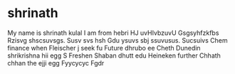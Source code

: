 # shrinath
My name is shrinath kulal
I am from hebri
HJ uvHIvbzuvU
Gsgsyhfzkfbs
Rzisvg shscsuvsgs. Susv svs hsh
Gdu ysuvs sbj ssuvusus. Sucsuivs 
Chem finance when Fleischer j seek fu
Future dhrubo ee
Cheth Dunedin shrikrishna hii egg S
Freshen Shaban dhutt edu Heineken further
Chhath chhan the ejji egg
Fyycycyc
Fgdr
